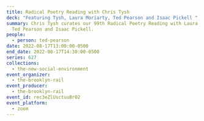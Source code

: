 ```yaml
---
title: Radical Poetry Reading with Chris Tysh
deck: "Featuring Tysh, Laura Moriarty, Ted Pearson and Isaac Pickell "
summary: Chris Tysh curates our 99th Radical Poetry Reading with Laura Moriarty,
  Ted Pearson and Isaac Pickell.
people:
  - person: ted-pearson
date: 2022-08-17T13:00:00-0500
end_date: 2022-08-17T14:30:00-0500
series: 627
collections:
  - the-new-social-environment
event_organizer:
  - the-brooklyn-rail
event_producer:
  - the-brooklyn-rail
event_id: rec3eZlUsctuuBrO2
event_platform:
  - zoom
---
```

